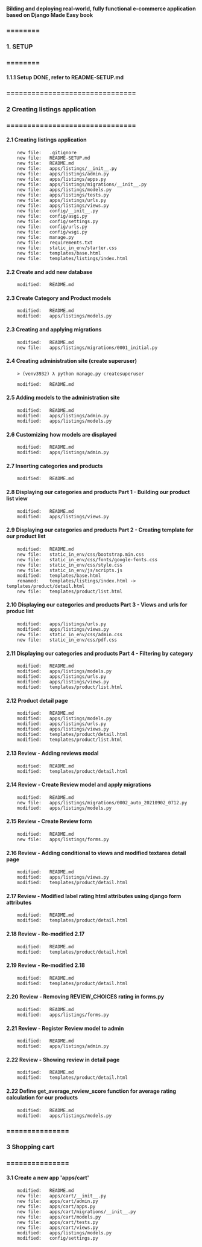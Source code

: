 #### Bilding and deploying real-world, fully functional e-commerce application based on Django Made Easy book


### ========
### 1. SETUP
### ========


#### 1.1.1 Setup DONE, refer to README-SETUP.md


### ===============================
### 2 Creating listings application
### ===============================


#### 2.1 Creating listings application

        new file:   .gitignore
        new file:   README-SETUP.md
        new file:   README.md
        new file:   apps/listings/__init__.py
        new file:   apps/listings/admin.py
        new file:   apps/listings/apps.py
        new file:   apps/listings/migrations/__init__.py
        new file:   apps/listings/models.py
        new file:   apps/listings/tests.py
        new file:   apps/listings/urls.py
        new file:   apps/listings/views.py
        new file:   config/__init__.py
        new file:   config/asgi.py
        new file:   config/settings.py
        new file:   config/urls.py
        new file:   config/wsgi.py
        new file:   manage.py
        new file:   requirements.txt
        new file:   static_in_env/starter.css
        new file:   templates/base.html
        new file:   templates/listings/index.html


#### 2.2 Create and add new database

        modified:   README.md


#### 2.3 Create Category and Product models

        modified:   README.md
        modified:   apps/listings/models.py


#### 2.3 Creating and applying migrations

        modified:   README.md
        new file:   apps/listings/migrations/0001_initial.py


#### 2.4 Creating administration site (create superuser)

        > (venv3932) λ python manage.py createsuperuser

        modified:   README.md


#### 2.5 Adding models to the administration site

        modified:   README.md
        modified:   apps/listings/admin.py
        modified:   apps/listings/models.py


#### 2.6 Customizing how models are displayed

        modified:   README.md
        modified:   apps/listings/admin.py


#### 2.7 Inserting categories and products

        modified:   README.md


#### 2.8 Displaying our categories and products Part 1 - Building our product list view

        modified:   README.md
        modified:   apps/listings/views.py


#### 2.9 Displaying our categories and products Part 2 - Creating template for our product list

        modified:   README.md
        new file:   static_in_env/css/bootstrap.min.css
        new file:   static_in_env/css/fonts/google-fonts.css
        new file:   static_in_env/css/style.css
        new file:   static_in_env/js/scripts.js
        modified:   templates/base.html
        renamed:    templates/listings/index.html -> templates/product/detail.html
        new file:   templates/product/list.html


#### 2.10 Displaying our categories and products Part 3 - Views and urls for produc list

        modified:   apps/listings/urls.py
        modified:   apps/listings/views.py
        new file:   static_in_env/css/admin.css
        new file:   static_in_env/css/pdf.css        


#### 2.11 Displaying our categories and products Part 4 -  Filtering by category

        modified:   README.md
        modified:   apps/listings/models.py
        modified:   apps/listings/urls.py
        modified:   apps/listings/views.py
        modified:   templates/product/list.html


#### 2.12 Product detail page

        modified:   README.md
        modified:   apps/listings/models.py
        modified:   apps/listings/urls.py
        modified:   apps/listings/views.py
        modified:   templates/product/detail.html
        modified:   templates/product/list.html


#### 2.13 Review - Adding reviews modal

        modified:   README.md
        modified:   templates/product/detail.html


#### 2.14 Review - Create Review model and apply migrations

        modified:   README.md
        new file:   apps/listings/migrations/0002_auto_20210902_0712.py
        modified:   apps/listings/models.py


#### 2.15 Review - Create Review form

        modified:   README.md
        new file:   apps/listings/forms.py


#### 2.16 Review - Adding conditional to views and modified textarea detail page

        modified:   README.md
        modified:   apps/listings/views.py
        modified:   templates/product/detail.html


#### 2.17 Review - Modified label rating html attributes using django form attributes
        
        modified:   README.md
        modified:   templates/product/detail.html


#### 2.18 Review - Re-modified 2.17 

        modified:   README.md
        modified:   templates/product/detail.html


#### 2.19 Review - Re-modified 2.18

        modified:   README.md
        modified:   templates/product/detail.html


#### 2.20 Review - Removing REVIEW_CHOICES rating in forms.py

        modified:   README.md
        modified:   apps/listings/forms.py


#### 2.21 Review - Register Review model to admin

        modified:   README.md
        modified:   apps/listings/admin.py


#### 2.22 Review - Showing review in detail page

        modified:   README.md
        modified:   templates/product/detail.html


#### 2.22 Define get_average_review_score function for average rating calculation for our products

        modified:   README.md
        modified:   apps/listings/models.py


### ===============
### 3 Shopping cart
### ===============


#### 3.1 Create a new app 'apps/cart'

        modified:   README.md
        new file:   apps/cart/__init__.py
        new file:   apps/cart/admin.py
        new file:   apps/cart/apps.py
        new file:   apps/cart/migrations/__init__.py
        new file:   apps/cart/models.py
        new file:   apps/cart/tests.py
        new file:   apps/cart/views.py
        modified:   apps/listings/models.py
        modified:   config/settings.py